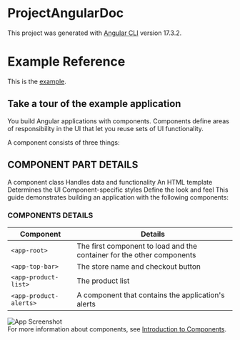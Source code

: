# ProjectAngularDoc

This project was generated with [Angular CLI](https://github.com/angular/angular-cli) version 17.3.2.

# Example Reference
This is the [example](https://angular.io/start).

## Take a tour of the example application
You build Angular applications with components. Components define areas of responsibility in the UI that let you reuse sets of UI functionality.

A component consists of three things:

## COMPONENT PART	DETAILS
A component class	Handles data and functionality
An HTML template	Determines the UI
Component-specific styles	Define the look and feel
This guide demonstrates building an application with the following components:

### COMPONENTS	DETAILS
| Component | Details |
| ------- | ------- |
|``` <app-root> ``` | The first component to load and the container for the other components |
|```<app-top-bar>```|	The store name and checkout button |
|```<app-product-list>``` |The product list|
|```<app-product-alerts>```	|A component that contains the application's alerts|

![App Screenshot](https://angular.io/generated/images/guide/start/app-components.png)
\
For more information about components, see [Introduction to Components](https://angular.io/guide/architecture-components).
